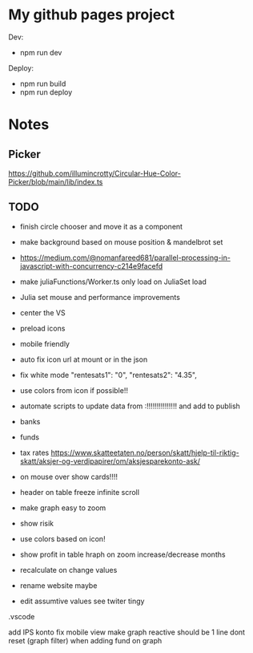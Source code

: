 # My github pages project

Dev:
- npm run dev

Deploy:
- npm run build
- npm run deploy

# Notes
## Picker
https://github.com/illumincrotty/Circular-Hue-Color-Picker/blob/main/lib/index.ts

## TODO
- finish circle chooser and move it as a component
- make background based on mouse position & mandelbrot set
- https://medium.com/@nomanfareed681/parallel-processing-in-javascript-with-concurrency-c214e9facefd
- make juliaFunctions/Worker.ts only load on JuliaSet load
- Julia set mouse and performance improvements
- center the VS
- preload icons
- mobile friendly
- auto fix icon url at mount or in the json
- fix white mode
"rentesats1": "0",
"rentesats2": "4.35",
- use colors from icon if possible!!

- automate scripts to update data from :!!!!!!!!!!!!!!! and add to publish
- banks
- funds
- tax rates https://www.skatteetaten.no/person/skatt/hjelp-til-riktig-skatt/aksjer-og-verdipapirer/om/aksjesparekonto-ask/

- on mouse over show cards!!!!
- header on table freeze infinite scroll
- make graph easy to zoom
- show risik

- use colors based on icon!

- show profit in table
hraph on zoom increase/decrease months
- recalculate on change values
- rename website maybe
- edit assumtive values see twiter tingy


.vscode


add IPS konto
fix mobile view
make graph reactive should be 1 line
dont reset (graph filter) when adding fund on graph